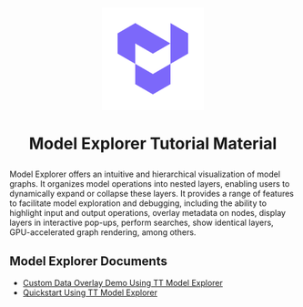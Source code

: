 <div align="center">

<img src="https://github.com/tenstorrent/tt-metal/blob/main/docs/source/common/images/favicon.png" width="180" height="180" />

<h1>

Model Explorer Tutorial Material

</h1>
</div>

Model Explorer offers an intuitive and hierarchical visualization of model graphs. It organizes model operations into nested layers, enabling users to dynamically expand or collapse these layers. It provides a range of features to facilitate model exploration and debugging, including the ability to highlight input and output operations, overlay metadata on nodes, display layers in interactive pop-ups, perform searches, show identical layers, GPU-accelerated graph rendering, among others.

## Model Explorer Documents
- [Custom Data Overlay Demo Using TT Model Explorer](https://github.com/tenstorrent/model-explorer/blob/main/example_colabs/custom_data_overlay_demo.ipynb)
- [Quickstart Using TT Model Explorer](https://github.com/tenstorrent/model-explorer/blob/main/example_colabs/quick_start.ipynb)
